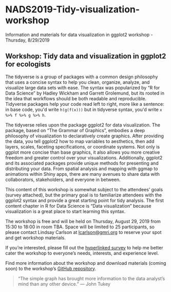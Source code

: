 # NADS2019-Tidy-visualization-workshop
Information and materials for data visualization in ggplot2 workshop - Thursday, 8/29/2019

## Workshop: Tidy data and visualization in ggplot2 for ecologists

The tidyverse is a group of packages with a common design philosophy that uses a concise syntax to help you clean, organize, analyze, and visualize large data sets with ease. The syntax was popularized by “R for Data Science” by Hadley Wickham and Garrett Grolemund, but its rooted in the idea that workflows should be both readable and reproducible. Tidyverse packages help your code read left to right, more like a sentence: in base code, you'd write `h(g(f(x)))` but in tidyverse syntax, you'd write `x %>% f %>% g %>% h`.

The tidyverse relies upon the package ggplot2 for data visualization. The package, based on “The Grammar of Graphics”, embodies a deep philosophy of visualization to declaratively create graphics. After providing the data, you tell ggplot2 how to map variables to aesthetics, then add layers, scales, faceting specifications, or coordinate systems. Not only is ggplot more concise than base graphics, it also allows you more creative freedom and greater control over your visualizations. Additionally, ggplot2 and its associated packages provide unique methods for presenting and distributing your data. From spatial analysis and mapping with ggmap to animations within Shiny apps, there are many avenues to share data with collaborators, stakeholders, and everyone in between.

This content of this workshop is somewhat subject to the attendees’ goals (survey attached), but the primary goal is to familiarize attendees with the ggplot2 syntax and provide a great starting point for tidy analysis. The first content chapter in R for Data Science is “Data visualization” because visualization is a great place to start learning this syntax.

The workshop is free and will be held on Thursday, August 29, 2019 from 15:30 to 18:00 in room TBA. Space will be limited to 25 participants, so please contact Lindsay Carlson at lcarlson@gmri.org to reserve your spot and get workshop materials. 

If you’re interested, please fill out the [hyperlinked survey](https://docs.google.com/forms/d/195-ZanZsCumFRKKWuOegCx9qlxeVGu8QABfYF_Jka1Y/edit) to help me better cater the workshop to everyone’s needs, interests, and experience level.

Find more information about the workshop and download materials (coming soon) to the workshop’s [GitHub repository](https://github.com/LGCarlson/NADS2019-Tidy-visualization-workshop).

>“The simple graph has brought more information to the data analyst’s mind than any other device.” — John Tukey
